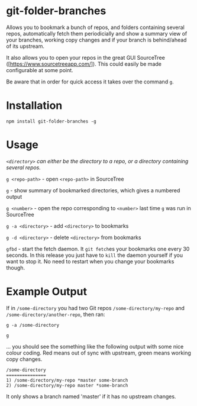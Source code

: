 # git-folder-branches

Allows you to bookmark a bunch of repos, and folders containing several repos, automatically fetch them periodicially and show a summary view of your branches, working copy changes and if your branch is behind/ahead of its upstream.

It also allows you to open your repos in the great GUI SourceTree ([https://www.sourcetreeapp.com/]). This could easily be made configurable at some point.

Be aware that in order for quick access it takes over the command `g`.

# Installation

`npm install git-folder-branches -g`

# Usage

_`<directory>` can either be the directory to a repo, or a directory containing several repos._

`g <repo-path>` - open `<repo-path>` in SourceTree

`g` - show summary of bookmarked directories, which gives a numbered output

`g <number>` - open the repo corresponding to `<number>` last time `g` was run in SourceTree

`g -a <directory>` - add `<directory>` to bookmarks

`g -d <directory>` - delete `<directory>` from bookmarks

`gfbd` - start the fetch daemon. It `git fetch`es your bookmarks one every 30 seconds. In this release you just have to `kill` the daemon yourself if you want to stop it. No need to restart when you change your bookmarks though.

# Example Output

If in `/some-directory` you had two Git repos `/some-directory/my-repo` and `/some-directory/another-repo`, then ran:

`g -a /some-directory`

`g`

... you should see the something like the following output with some nice colour coding. Red means out of sync with upstream, green means working copy changes.

```
/some-directory
===============
1) /some-directory/my-repo *master some-branch
2) /some-directory/my-repo master *some-branch
```

It only shows a branch named 'master' if it has no upstream changes.
